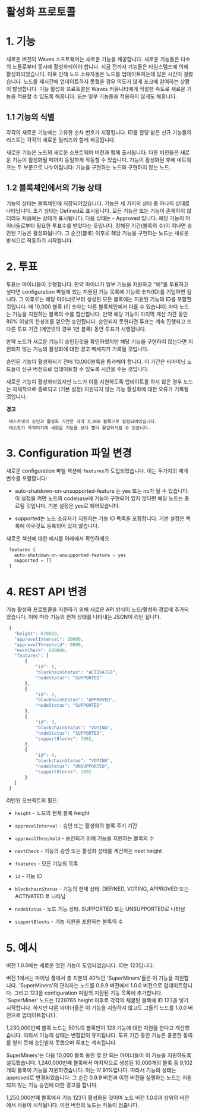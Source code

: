 # 활성화 프로토콜

# 1. 기능

새로운 버전의 Waves 소프트웨어는 새로운 기능을 제공합니다. 새로운 기능들은 다수의 노들로부터 동시에 활성화되어야 합니다. 지금 전까지 기능들은 타임스탬프에 의해 활성화되었습니다. 이로 인해 노드 소유자들은 노드를 업데이트하는데 많은 시간이 걸렸습니다. 노드를 제시간에 업데이트하지 못했을 경우 의도지 않게 포크에 참여하는 상황이 발생합니다. 기능 활성화 프로토콜은 Waves 커뮤니티에게 적절한 속도로 새로운 기능을 적용할 수 있도록 해줍니다. 또는 일부 기능들을 적용하지 않게도 해줍니다.

## 1.1 기능의 식별

각각의 새로운 기능에는 고유한 순차 번호가 지정됩니다. ID를 할당 받은 신규 기능들의 리스트는 각각의 새로운 릴리즈와 함께 제공됩니다.

새로운 기능은 노드의 새로운 소프트웨어 버전과 함께 출시됩니다. 다른 버전들은 새로운 기능이 활성화될 때까지 동일하게 작동할 수 있습니다. 기능이 활성화된 후에 네트워크는 두 부분으로 나누어집니다: 기능을 구현하는 노드와 구현하지 않는 노드.

## 1.2 블록체인에서의 기능 상태

기능의 상태는 블록체인에 저장되어있습니다. 기능은 세 가지의 상태 중 하나의 상태로 나타납니다. 초기 상태는 Defined로 표시됩니다. 모든 기능은 또는 기능이 존재하지 않더라도 처음에는 상태가 표시됩니다. 다음 상태는 - Approved 입니다. 해당 기능이 마이너들로부터 필요한 투표수를 받았다는 뜻입니다. 정해진 기간\(블록의 수\)이 지나면 승인된 기능은 활성화됩니다. 그 순간\(블록\) 이후로 해당 기능을 구현하는 노드는 새로운 방식으로 작동하기 시작합니다.

# 2. 투표

투표는 마이너들이 수행합니다. 만약 마이너가 일부 기능을 지원하고 "예"를 투표하고 싶다면 configuration 파일에 있는 지원된 기능 목록에 기능의 숫자\(ID\)를 기입하면 됩니다. 그 이후로는 해당 마이너로부터 생성된 모든 블록에는 지원된 기능의 ID를 포함할 것입니다. 매 10,000 블록 \(이 숫자는 다른 블록체인에서 다를 수 있습니다\) 마다 노드는 기능을 지원하는 블록의 수를 합산합니다. 만약 해당 기능이 마지막 계산 기간 동안 80% 이상의 찬성표를 얻으면 승인됩니다. 승인되지 못한다면 투표는 계속 진행되고 또 다른 투표 기간 \(메인넷의 경우 1만 블록\) 동안 투표가 시행됩니다.

만약 노드가 새로운 기능이 승인된것을 확인하였지만 해당 기능을 구현하지 않는다면 지원되지 않는 기능의 활성화에 대한 경고 메세지가 기록될 것입니다.

승인된 기능이 활성화되기 전에 10,000블록을 통과해야 합니다. 이 기간은 비마이닝 노드들이 신규 버전으로 업데이트할 수 있도록 시간을 주는 것입니다.

새로운 기능이 활성화되었지만 노드가 이를 지원하도록 업데이트를 하지 않은 경우 노드는 자체적으로 종료되고 \(기본 설정\) 지원되지 않는 기능 활성화에 대한 오류가 기록될 것입니다.

**경고**

```
 테스트넷의 승인과 활성화 기간은 각각 3,000 블록으로 설정되어있습니다.
 테스트가 목적이기에 새로운 기능을 보다 빨리 활성화시킬 수 있습니다.
```

# 3. Configuration 파일 변경

새로운 configuration 파일 섹션에 `features`가 도입되었습니다. 이는 두가지의 매개 변수를 포함합니다:

* auto-shutdown-on-unsupported-feature 는 yes 또는 no가 될 수 있습니다. 이 설정을 켜면 노드의 codebase에 기능이 구현되어 있지 않다면 해당 노드는 종료될 것입니다. 기본 설정은 yes로 되어있습니다.

* supported는 노드 소유자가 지원하는 기능 ID 목록을 포함합니다. 기본 설정은 목록에 아무것도 등록되어 있지 않습니다.

새로운 섹션에 대한 예시를 아래에서 확인하세요.

```js
 features {
   auto-shutdown-on-unsupported-feature = yes
   supported = []
 }
```

# 4. REST API 변경

기능 활성화 프로토콜을 지원하기 위해 새로운 API 방식이 노드/활성화 경로에 추가되었습니다. 이에 따라 기능의 현재 상태를 나타내는 JSON이 리턴 됩니다.

```js
 {
   "height": 678929,
   "approvalInterval": 10000,
   "approvalThreshold": 8000,
   "nextCheck": 680000,
   "features": [
       {
           "id": 1,
           "blockhainStatus": "ACTIVATED",
           "nodeStatus": "SUPPORTED"
       },
       {
           "id": 2,
           "blockhainStatus": "APPROVED",
           "nodeStatus": "SUPPORTED"
       },
       {
           "id": 3,
           "blockchainStatus": "VOTING",
           "nodeStatus": "SUPPORTED",
           "supportBlocks": 7892,
       },
       {
           "id": 4,
           "blockchainStatus": "VOTING",
           "nodeStatus": "UNSUPPORTED",
           "supportBlocks": 7892
       }
   ]
 }
```

리턴된 오브젝트의 필드:

* `height` - 노드의 현재 블록 height

* `approvalInterval` - 승인 또는 활성화의 블록 주기 기간

* `approvalThreshold` - 승인되기 위해 기능을 지원하는 블록의 수

* `nextCheck` - 기능의 승인 또는 활성화 상태를 계산하는 next height

* `features` - 모든 기능의 목록

* `id` - 기능 ID

* `blockchainStatus` -  기능의 현재 상태. DEFINED, VOTING, APPROVED 또는 ACTIVATED 로 나타남

* `nodeStatus` - 노드 기능 상태. SUPPORTED 또는 UNSUPPORTED로 나타남

* `supportBlocks` - 기능 지원을 포함하는 블록의 수

# 5. 예시

버전 1.0.0에는 새로운 멋진 기능이 도입되었습니다. ID는 123입니다.

버전 1에서는 마이닝 풀에서 총 지분의 40%인 'SuperMiners'들은 이 기능을 지원합니다. 'SuperMiners'의 관리자는 노드를 0.9.9 버전에서 1.0.0 버전으로 업데이트합니다. 그리고 123을 configuration 파일의 지원된 기능 목록에 추가합니다. 'SuperMiner' 노드는 1228765 height 이후로 각각의 채굴된 블록에 ID 123을 넣기 시작합니다. 하지만 다른 마이너들은 이 기능을 지원하지 않고도 그들의 노드를 1.0.0 버전으로 업데이트합니다.

1,230,000번째 블록 노드는 50%의 블록만이 123 기능에 대한 지원을 한다고 계산했습니다. 따라서 기능의 상태는 변함없이 유지됩니다. 투표 기간 동안 기능은 충분한 동의를 얻지 못해 승인받지 못했으며 투표는 계속됩니다.

SuperMiners'는 다음 10,000 블록 동안 몇 안 되는 마이너들이 이 기능을 지원하도록 설득했습니다. 1,240,000번째 블록에서 마지막으로 생성된 10,000개의 블록 중 9,102개의 블록이 기능을 지원하였습니다. 이는 약 91%입니다. 따라서 기능의 상태는 approved로 변경되었습니다. 그 순간 0.9.9 버전과 이전 버전을 실행하는 노드는 지원되지 않는 기능 승인에 대한 경고를 합니다.

1,250,000번째 블록에서 기능 123이 활성화될 것이며 노드 버전 1.0.0과 상위의 버전에서 사용이 시작됩니다. 이전 버전의 노드는 작동이 멈춥니다.

